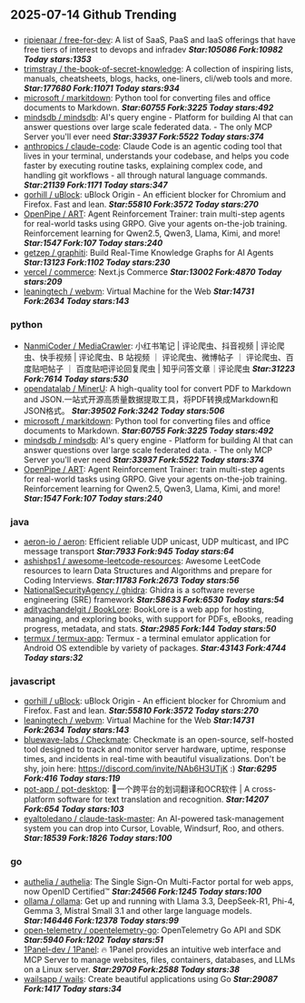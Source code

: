 ## 2025-07-14 Github Trending

### 
* [ripienaar / free-for-dev](https://github.com/ripienaar/free-for-dev): A list of SaaS, PaaS and IaaS offerings that have free tiers of interest to devops and infradev ***Star:105086 Fork:10982 Today stars:1353***
* [trimstray / the-book-of-secret-knowledge](https://github.com/trimstray/the-book-of-secret-knowledge): A collection of inspiring lists, manuals, cheatsheets, blogs, hacks, one-liners, cli/web tools and more. ***Star:177680 Fork:11071 Today stars:934***
* [microsoft / markitdown](https://github.com/microsoft/markitdown): Python tool for converting files and office documents to Markdown. ***Star:60755 Fork:3225 Today stars:492***
* [mindsdb / mindsdb](https://github.com/mindsdb/mindsdb): AI's query engine - Platform for building AI that can answer questions over large scale federated data. - The only MCP Server you'll ever need ***Star:33937 Fork:5522 Today stars:374***
* [anthropics / claude-code](https://github.com/anthropics/claude-code): Claude Code is an agentic coding tool that lives in your terminal, understands your codebase, and helps you code faster by executing routine tasks, explaining complex code, and handling git workflows - all through natural language commands. ***Star:21139 Fork:1171 Today stars:347***
* [gorhill / uBlock](https://github.com/gorhill/uBlock): uBlock Origin - An efficient blocker for Chromium and Firefox. Fast and lean. ***Star:55810 Fork:3572 Today stars:270***
* [OpenPipe / ART](https://github.com/OpenPipe/ART): Agent Reinforcement Trainer: train multi-step agents for real-world tasks using GRPO. Give your agents on-the-job training. Reinforcement learning for Qwen2.5, Qwen3, Llama, Kimi, and more! ***Star:1547 Fork:107 Today stars:240***
* [getzep / graphiti](https://github.com/getzep/graphiti): Build Real-Time Knowledge Graphs for AI Agents ***Star:13123 Fork:1102 Today stars:230***
* [vercel / commerce](https://github.com/vercel/commerce): Next.js Commerce ***Star:13002 Fork:4870 Today stars:209***
* [leaningtech / webvm](https://github.com/leaningtech/webvm): Virtual Machine for the Web ***Star:14731 Fork:2634 Today stars:143***

### python
* [NanmiCoder / MediaCrawler](https://github.com/NanmiCoder/MediaCrawler): 小红书笔记 | 评论爬虫、抖音视频 | 评论爬虫、快手视频 | 评论爬虫、B 站视频 ｜ 评论爬虫、微博帖子 ｜ 评论爬虫、百度贴吧帖子 ｜ 百度贴吧评论回复爬虫 | 知乎问答文章｜评论爬虫 ***Star:31223 Fork:7614 Today stars:530***
* [opendatalab / MinerU](https://github.com/opendatalab/MinerU): A high-quality tool for convert PDF to Markdown and JSON.一站式开源高质量数据提取工具，将PDF转换成Markdown和JSON格式。 ***Star:39502 Fork:3242 Today stars:506***
* [microsoft / markitdown](https://github.com/microsoft/markitdown): Python tool for converting files and office documents to Markdown. ***Star:60755 Fork:3225 Today stars:492***
* [mindsdb / mindsdb](https://github.com/mindsdb/mindsdb): AI's query engine - Platform for building AI that can answer questions over large scale federated data. - The only MCP Server you'll ever need ***Star:33937 Fork:5522 Today stars:374***
* [OpenPipe / ART](https://github.com/OpenPipe/ART): Agent Reinforcement Trainer: train multi-step agents for real-world tasks using GRPO. Give your agents on-the-job training. Reinforcement learning for Qwen2.5, Qwen3, Llama, Kimi, and more! ***Star:1547 Fork:107 Today stars:240***

### java
* [aeron-io / aeron](https://github.com/aeron-io/aeron): Efficient reliable UDP unicast, UDP multicast, and IPC message transport ***Star:7933 Fork:945 Today stars:64***
* [ashishps1 / awesome-leetcode-resources](https://github.com/ashishps1/awesome-leetcode-resources): Awesome LeetCode resources to learn Data Structures and Algorithms and prepare for Coding Interviews. ***Star:11783 Fork:2673 Today stars:56***
* [NationalSecurityAgency / ghidra](https://github.com/NationalSecurityAgency/ghidra): Ghidra is a software reverse engineering (SRE) framework ***Star:58633 Fork:6530 Today stars:54***
* [adityachandelgit / BookLore](https://github.com/adityachandelgit/BookLore): BookLore is a web app for hosting, managing, and exploring books, with support for PDFs, eBooks, reading progress, metadata, and stats. ***Star:2985 Fork:144 Today stars:50***
* [termux / termux-app](https://github.com/termux/termux-app): Termux - a terminal emulator application for Android OS extendible by variety of packages. ***Star:43143 Fork:4744 Today stars:32***

### javascript
* [gorhill / uBlock](https://github.com/gorhill/uBlock): uBlock Origin - An efficient blocker for Chromium and Firefox. Fast and lean. ***Star:55810 Fork:3572 Today stars:270***
* [leaningtech / webvm](https://github.com/leaningtech/webvm): Virtual Machine for the Web ***Star:14731 Fork:2634 Today stars:143***
* [bluewave-labs / Checkmate](https://github.com/bluewave-labs/Checkmate): Checkmate is an open-source, self-hosted tool designed to track and monitor server hardware, uptime, response times, and incidents in real-time with beautiful visualizations. Don't be shy, join here: https://discord.com/invite/NAb6H3UTjK :) ***Star:6295 Fork:416 Today stars:119***
* [pot-app / pot-desktop](https://github.com/pot-app/pot-desktop): 🌈一个跨平台的划词翻译和OCR软件 | A cross-platform software for text translation and recognition. ***Star:14207 Fork:654 Today stars:103***
* [eyaltoledano / claude-task-master](https://github.com/eyaltoledano/claude-task-master): An AI-powered task-management system you can drop into Cursor, Lovable, Windsurf, Roo, and others. ***Star:18539 Fork:1826 Today stars:100***

### go
* [authelia / authelia](https://github.com/authelia/authelia): The Single Sign-On Multi-Factor portal for web apps, now OpenID Certified™ ***Star:24566 Fork:1245 Today stars:100***
* [ollama / ollama](https://github.com/ollama/ollama): Get up and running with Llama 3.3, DeepSeek-R1, Phi-4, Gemma 3, Mistral Small 3.1 and other large language models. ***Star:146446 Fork:12378 Today stars:99***
* [open-telemetry / opentelemetry-go](https://github.com/open-telemetry/opentelemetry-go): OpenTelemetry Go API and SDK ***Star:5940 Fork:1202 Today stars:51***
* [1Panel-dev / 1Panel](https://github.com/1Panel-dev/1Panel): 🔥 1Panel provides an intuitive web interface and MCP Server to manage websites, files, containers, databases, and LLMs on a Linux server. ***Star:29709 Fork:2588 Today stars:38***
* [wailsapp / wails](https://github.com/wailsapp/wails): Create beautiful applications using Go ***Star:29087 Fork:1417 Today stars:34***
